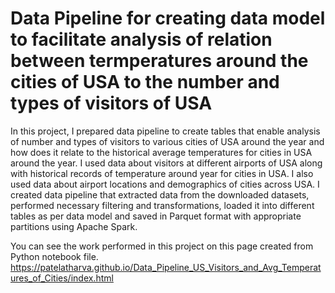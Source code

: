# Data Pipeline for creating data model to facilitate analysis of relation between termperatures around the cities of USA to the number and types of visitors of USA

In this project, I prepared data pipeline to create tables that enable analysis of number and types of visitors to various cities of USA around the year and how does it relate to the historical average temperatures for cities in USA around the year. I used data about visitors at different airports of USA along with historical records of temperature around year for cities in USA. I also used data about airport locations and demographics of cities across USA. I created data pipeline that extracted data from the downloaded datasets, performed necessary filtering and transformations, loaded it into different tables as per data model and saved in Parquet format with appropriate partitions using Apache Spark.

You can see the work performed in this project on this page created from Python notebook file.
https://patelatharva.github.io/Data_Pipeline_US_Visitors_and_Avg_Temperatures_of_Cities/index.html
